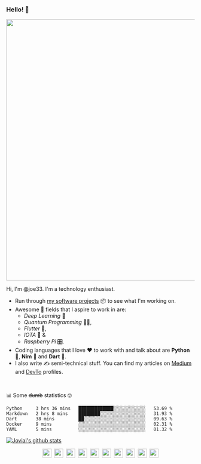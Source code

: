 ### Hello! 👋

<p align='center'>
<img src='https://i.stack.imgur.com/UbstJ.png' width='700' />
</p>

Hi, I'm @joe33. I'm a technology enthusiast.

- Run through [my software projects](https://github.com/joe733?tab=repositories) 📦 to see what I'm working on.
- Awesome 🤩 fields that I aspire to work in are:
	- *Deep Learning* 🧬
	- *Quantum Programming* 👨‍💻,
	- *Flutter* 💙,
	- *IOTA* 💸 &
	- *Raspberry Pi* 🎛.
- Coding languages that I love ❤️ to work with and talk about are **Python** 🐍, **Nim** 👑 and **Dart** 🎯.
- I also write ✍️ semi-technical stuff. You can find my articles on [Medium](https://medium.com/@joe733/) and [DevTo](https://dev.to/joe733/) profiles.

<br />

:bar_chart: Some ~~dumb~~ statistics :nerd_face:

<!--START_SECTION:waka-->
```text
Python     3 hrs 36 mins   █████████████░░░░░░░░░░░░   53.69 % 
Markdown   2 hrs 8 mins    ████████░░░░░░░░░░░░░░░░░   31.93 % 
Dart       38 mins         ██░░░░░░░░░░░░░░░░░░░░░░░   09.63 % 
Docker     9 mins          ░░░░░░░░░░░░░░░░░░░░░░░░░   02.31 % 
YAML       5 mins          ░░░░░░░░░░░░░░░░░░░░░░░░░   01.32 %
```
<!--END_SECTION:waka-->

[![Jovial's github stats](https://github-readme-stats.vercel.app/api?username=joe733)](https://github.com/joe733)

<p align='center'>
<a href='https://twitter.com/joe_733'><img src='https://i.stack.imgur.com/xR1Qg.png' width='24'/></a>&nbsp;
<a href='https://www.facebook.com/jovialjoejayarson'><img src='https://i.stack.imgur.com/U9qVP.png' width='24'/></a>&nbsp;
<a href='https://www.linkedin.com/in/joe733'><img src='https://i.stack.imgur.com/VrlLG.png' width='24'/></a>&nbsp;
<a href='https://dev.to/joe733'><img src='https://i.stack.imgur.com/Vsd9o.png' width='24'/></a>&nbsp;
<a href='https://dribbble.com/joe733'><img src='https://i.stack.imgur.com/m9Q2e.png' width='24'/></a>&nbsp;
<a href='https://medium.com/@joe733'><img src='https://i.stack.imgur.com/Il68G.png' width='24'/></a>&nbsp;
<a href='https://stackoverflow.com/users/8828460/joe733'><img src='https://i.stack.imgur.com/s23fT.png' width='24'/></a>&nbsp;
<a href='https://www.hackerrank.com/joe733'><img src='https://i.stack.imgur.com/giL3d.png' width='24'/></a>&nbsp;
<a href='https://www.codewars.com/users/joe733'><img src='https://i.stack.imgur.com/y9Ee7.png' width='24'/></a>&nbsp;
<a href='https://repl.it/@joe7py'><img src='https://i.stack.imgur.com/KYxIp.png' width='24'/></a>
</p>
